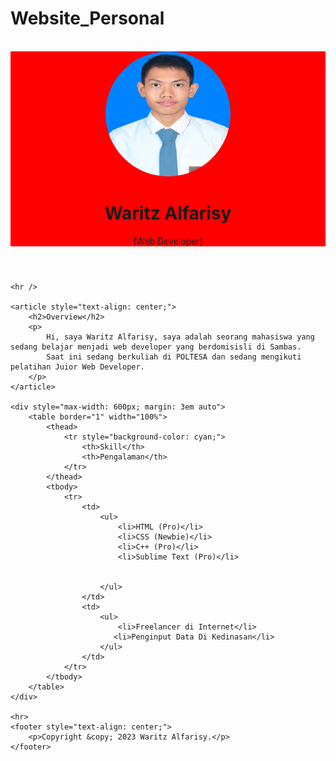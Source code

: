 # Website_Personal
<!DOCTYPE html>
<html lang="en">

<head>
    <meta charset="UTF-8">
    <meta name="viewport" content="width=device-width, initial-scale=1.0">
    <title>Wartzy ( Waritz Alfarisy) Personal Website</title>
    <style>
        header
        {
            background-color: red;
        }
    </style>
</head>

<body>
    <br>
    <header style="text-align: center;">
        <img src="foto.jpg"  width="200" height="200" style="border-radius: 50%;"/>
        <h1>Waritz Alfarisy</h1>
        <p>(Web Developer)</p>
    </header>

    <hr />

    <article style="text-align: center;">
        <h2>Overview</h2>
        <p>
            Hi, saya Waritz Alfarisy, saya adalah seorang mahasiswa yang sedang belajar menjadi web developer yang berdomisisli di Sambas.
            Saat ini sedang berkuliah di POLTESA dan sedang mengikuti pelatihan Juior Web Developer.
        </p>
    </article>

    <div style="max-width: 600px; margin: 3em auto">
        <table border="1" width="100%">
            <thead>
                <tr style="background-color: cyan;">
                    <th>Skill</th>
                    <th>Pengalaman</th>
                </tr>
            </thead>
            <tbody>
                <tr>
                    <td>
                        <ul>
                            <li>HTML (Pro)</li>
                            <li>CSS (Newbie)</li>
                            <li>C++ (Pro)</li>
                            <li>Sublime Text (Pro)</li>
                            

                        </ul>
                    </td>
                    <td>
                        <ul>
                            <li>Freelancer di Internet</li>
                           <li>Penginput Data Di Kedinasan</li>
                        </ul>
                    </td>
                </tr>
            </tbody>
        </table>
    </div>

    <hr>
    <footer style="text-align: center;">
        <p>Copyright &copy; 2023 Waritz Alfarisy.</p>
    </footer>
</body>
</html>
